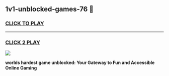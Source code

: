 
## 1v1-unblocked-games-76 👋
<h3>
<a href="https://premium.freeplayer.one?title=1v1-unblocked-games-76&ref=14F">CLICK TO PLAY</a></h3>
<hr>

<h3>
<a href="https://premium.freeplayer.one?title=1v1-unblocked-games-76&ref=14F">CLICK 2 PLAY</a>
  
</h3>

<a href="https://premium.freeplayer.one?title=1v1-unblocked-games-76&ref=12F/"><img src="https://clearcache.store/games.png"></a>


**worlds hardest game unblocked: Your Gateway to Fun and Accessible Online Gaming**
